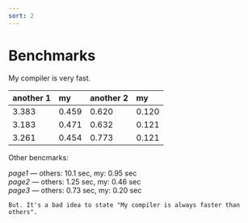 ```yaml
---
sort: 2
---
```


# Benchmarks

My compiler is very fast.

|  another 1 | my | another 2 | my |
|:-----------------------|:-------------------|:----------------|:-------------|
| 3.383 | 0.459 | 0.620 | 0.120 |
| 3.183 | 0.471 | 0.632 | 0.121 |
| 3.261 | 0.454 | 0.773 | 0.121 |


Other bencmarks:

<p class="pay-attention">
  <i>page1</i> — others: 10.1 sec, my: 0.95 sec<br>
  <i>page2</i> — others: 1.25 sec, my: 0.46 sec<br>
  <i>page3</i> — others: 0.73 sec, my: 0.20 sec
</p>

```danger
But. It's a bad idea to state "My compiler is always faster than others". 
```

